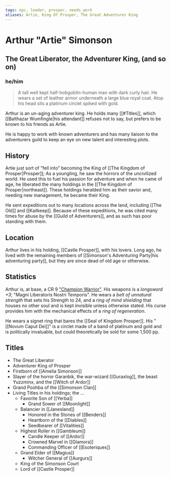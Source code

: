 ```yaml
---
tags: npc, leader, prosper, needs_work
aliases: Artie, King Of Prosper, The Great Adventurer King
---
```

# Arthur "Artie" Simonson
## The Great Liberator, the Adventurer King, (and so on)
### he/him

> A tall well kept half-hobgoblin-human man with dark curly hair. He wears a set of leather armor underneath a large blue royal coat. Atop his head sits a platinum circlet spiked with gold.

Arthur is an un-aging adventurer king. He holds many [[#Titles]], which [[Balthazar Wumfingle|his attendant]] refuses not to say, but prefers to be known to his friends as Artie.

He is happy to work with known adventurers and has many liaison to the adventurers guild to keep an eye on new talent and interesting plots.

## History

Artie just sort of "fell into" becoming the King of [[The Kingdom of Prosper|Prosper]]; As a youngling, he saw the horrors of the uncivilized world. He used this to fuel his passion for adventure and when he came of age, he liberated the many holdings in the [[The Kingdom of Prosper|northeast]]. These holdings heralded him as their savior and, needing new management, he became their King.

He sent expeditions out to many locations across the land, including [[The Old]] and [[Kailkeep]]. Because of these expeditions, he was cited many times for abuse by the [[Guild of Adventurers]], and as such has poor standing with them. 

## Location
Arthur lives in his holding, [[Castle Prosper]], with his lovers. Long ago, he lived with the remaining members of [[Simonson's Adventuring Party|his adventuring party]], but they are since dead of old age or otherwise.

## Statistics
Arthur is, at base, a CR 9 ["Champion Warrior"](https://www.5esrd.com/gamemastering/monsters-foes/npc/champion-warrior/). His weapons is a *longsword +3*; "Magni Liberatoris Nostri Temporis". He wears a *belt of unnatural strength* that sets his Strength to 24, and a *ring of mind shielding* that houses no other soul and is kept invisible unless otherwise stated. His curse provides him with the mechanical effects of a *ring of regeneration*.

He wears a signet ring that bares the [[Seal of Kingdom Prosper]]. His "[[Novum Caput Dei]]" is a circlet made of a band of platinum and gold and is politically invaluable, but could theoretically be sold for some 1,500 pp.

## Titles
- The Great Liberator
- Adventurer King of Prosper
- Firstborn of [[Amelia Simonson]]
- Slayer of the horror Garanbik, the war-wizard [[Guraxlog]], the beast Yuzzminx, and the [[Witch of Ardor]]
- Grand Poohba of the [[Simonson Clan]]
- Living Titles in his holdings; the ...
	- Favorite Son of [[Yerba]]
		- Grand Sower of [[Moonlight]]
	- Balancier in [[Janesland]]
		- Honored in the Stones of [[Benders]]
		- Heartborn of the [[Diables]]
		- Seedbearer of [[Vitalities]]
	- Highest Roller in [[Gambleum]]
		- Candle Keeper of [[Ardor]]
		- Crowned Marvel in [[Glamora]]
		- Commanding Officer of [[Esoteriques]]
	- Grand Elder of [[Magius]]
		- Witcher General of [[Aurgurs]]
	- King of the Simonson Court
	- Lord of [[Castle Prosper]]
